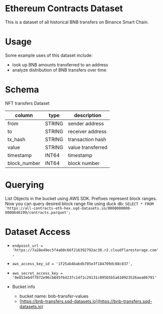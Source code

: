 # Ethereum Contracts Dataset

This is a dataset of all historical BNB transfers on Binance Smart Chain.

# Usage

Some example uses of this dataset include:

- look up BNB amounts transferred to an address
- analyze distribution of BNB transfers over time

# Schema

NFT transfers Dataset

| column       | type   | description       |
| ------------ | ------ | ----------------- |
| from         | STRING | sender address    |
| to           | STRING | receiver address  |
| tx_hash      | STRING | transaction hash  |
| value        | STRING | value transferred |
| timestamp    | INT64  | timestamp         |
| block_number | INT64  | block number      |

# Querying

List Objects in the bucket using AWS SDK. Prefixes represent block ranges.
Now you can query desired block range file using duck db:
`SELECT * FROM 'https://all-contracts-eth-hex.sqd-datasets.io/0000000000-0000646199/contracts.parquet';`

# Dataset Access

- `endpoint_url = 'https://7a28e49ec5f4a60c66f216392792ac38.r2.cloudflarestorage.com',`
- `aws_access_key_id = '1f25ab4babdb705e3f184709dc88c837',`
- `aws_secret_access_key = '0e853ebdf7872e96cb845f64237c14f1c29131c09565b5a610923526aea06791'`

- Bucket info

  - bucket name: bnb-transfer-values
  - [https://bnb-transfers.sqd-datasets.io](https://bnb-transfers.sqd-datasets.io)
